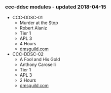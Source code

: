 ### ccc-ddsc modules - updated 2018-04-15
* CCC-DDSC-01
  * Murder at the Stop
  * Robert Alaniz
  * Tier 1
  * APL 3
  * 4 Hours
  * [dmsguild.com](http://www.dmsguild.com/product/216992/CCCDDSC01-Murder-at-The-Stop)
* CCC-DDSC-02
  * A Fool and His Gold
  * Anthony Caroselli
  * Tier 1
  * APL 3
  * 2 Hours
  * [dmsguild.com](http://www.dmsguild.com/product/217046/CCCDDSC02-A-Fool-and-His-Gold)
